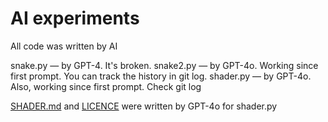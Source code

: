 # AI experiments

All code was written by AI

snake.py — by GPT-4. It's broken.
snake2.py — by GPT-4o. Working since first prompt. You can track the history in git log.
shader.py — by GPT-4o. Also, working since first prompt. Check git log

[SHADER.md](SHADER.md) and [LICENCE](LICENCE) were written by GPT-4o for shader.py
